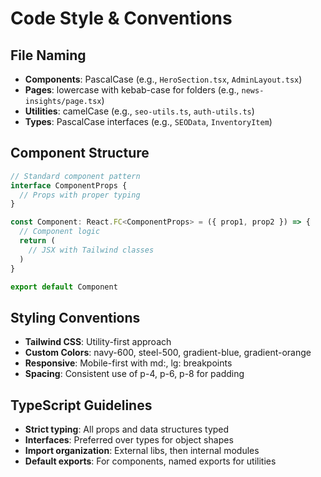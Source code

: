 # Code Style & Conventions

## File Naming
- **Components**: PascalCase (e.g., `HeroSection.tsx`, `AdminLayout.tsx`)
- **Pages**: lowercase with kebab-case for folders (e.g., `news-insights/page.tsx`)
- **Utilities**: camelCase (e.g., `seo-utils.ts`, `auth-utils.ts`)
- **Types**: PascalCase interfaces (e.g., `SEOData`, `InventoryItem`)

## Component Structure
```typescript
// Standard component pattern
interface ComponentProps {
  // Props with proper typing
}

const Component: React.FC<ComponentProps> = ({ prop1, prop2 }) => {
  // Component logic
  return (
    // JSX with Tailwind classes
  )
}

export default Component
```

## Styling Conventions
- **Tailwind CSS**: Utility-first approach
- **Custom Colors**: navy-600, steel-500, gradient-blue, gradient-orange
- **Responsive**: Mobile-first with md:, lg: breakpoints
- **Spacing**: Consistent use of p-4, p-6, p-8 for padding

## TypeScript Guidelines
- **Strict typing**: All props and data structures typed
- **Interfaces**: Preferred over types for object shapes
- **Import organization**: External libs, then internal modules
- **Default exports**: For components, named exports for utilities